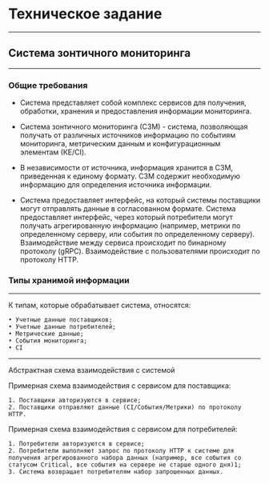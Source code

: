 # **Техническое задание**
----------
## **Система зонтичного мониторинга**
----------
### **Общие требования**
>
- Система представляет собой комплекс сервисов для получения, обработки, хранения и предоставления информации      мониторинга.
>
- Система зонтичного мониторинга (СЗМ) - система, позволяющая получать от различных источников информацию по событиям мониторинга, метрическим данным и конфигурационным элементам (КЕ/CI). 
>
- В независимости от источника, информация хранится в СЗМ, приведенная к единому формату. СЗМ содержит необходимую информацию для определения источника информации.
>
- Система предоставляет интерфейс, на который системы поставщики могут отправлять данные в согласованном формате.
Система предоставляет интерфейс, через который потребители могут получать агрегированную информацию (например, метрики по определенному серверу, или события по определенному серверу).
Взаимодействие между сервиса происходит по бинарному протоколу (gRPC). Взаимодействие с пользователями происходит по протоколу HTTP.

### **Типы хранимой информации**
----------
>
К типам, которые обрабатывает система, относятся:

    • Учетные данные поставщиков;
    • Учетные данные потребителей;
    • Метрические данные;
    • События мониторинга;
    • CI
----------
>
Абстрактная схема взаимодействия с системой
>
Примерная схема взаимодействия с сервисом для поставщика:
    
    1. Поставщики авторизуются в сервисе;
    2. Поставщики отправляют данные (CI/События/Метрики) по протоколу HTTP.
>
Примерная схема взаимодействия с сервисом для потребителей:
    
    1. Потребители авторизуются в сервисе;
    2. Потребители выполняют запрос по протоколу HTTP к системе для получения агрегированного набора данных (например, все события со статусом Critical, все события на сервере не старше одного дня)1;
    3. Система возвращает потребителям набор запрошенных данных.